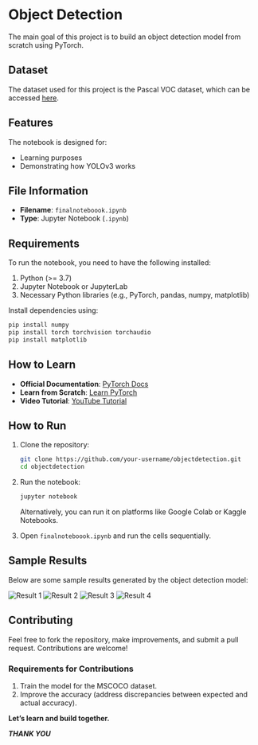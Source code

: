 # Object Detection

The main goal of this project is to build an object detection model from scratch using PyTorch.

## Dataset

The dataset used for this project is the Pascal VOC dataset, which can be accessed [here](https://www.kaggle.com/datasets/aladdinpersson/pascal-voc-dataset-used-in-yolov3-video).

## Features

The notebook is designed for:

- Learning purposes
- Demonstrating how YOLOv3 works

## File Information

- **Filename**: `finalnoteboook.ipynb`
- **Type**: Jupyter Notebook (`.ipynb`)

## Requirements

To run the notebook, you need to have the following installed:

1. Python (>= 3.7)
2. Jupyter Notebook or JupyterLab
3. Necessary Python libraries (e.g., PyTorch, pandas, numpy, matplotlib)

Install dependencies using:

```bash
pip install numpy
pip install torch torchvision torchaudio
pip install matplotlib
```

## How to Learn

- **Official Documentation**: [PyTorch Docs](https://pytorch.org/docs/stable/index.html)
- **Learn from Scratch**: [Learn PyTorch](https://www.learnpytorch.io/)
- **Video Tutorial**: [YouTube Tutorial](https://www.youtube.com/watch?v=V_xro1bcAuA&t=2598s)

## How to Run

1. Clone the repository:

   ```bash
   git clone https://github.com/your-username/objectdetection.git
   cd objectdetection
   ```

2. Run the notebook:

   ```bash
   jupyter notebook
   ```
   Alternatively, you can run it on platforms like Google Colab or Kaggle Notebooks.

3. Open `finalnoteboook.ipynb` and run the cells sequentially.

## Sample Results

Below are some sample results generated by the object detection model:

![Result 1](https://github.com/user-attachments/assets/85296034-f5a2-41ae-8f87-e778c0b6a554)
![Result 2](https://github.com/user-attachments/assets/ee51a75c-5008-4555-b762-89f1daaaea83)
![Result 3](https://github.com/user-attachments/assets/b2910bb0-77b9-4df2-9cb2-9b980e61c327)
![Result 4](https://github.com/user-attachments/assets/4b71eba2-097f-4dee-9600-fd1b70a900f3)

## Contributing

Feel free to fork the repository, make improvements, and submit a pull request. Contributions are welcome!

### Requirements for Contributions

1. Train the model for the MSCOCO dataset.
2. Improve the accuracy (address discrepancies between expected and actual accuracy).

**Let’s learn and build together.**

***THANK YOU***

